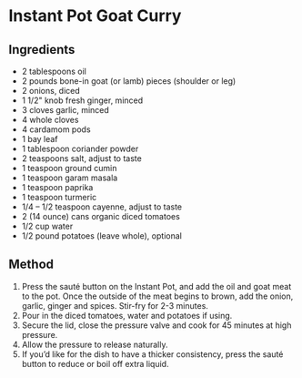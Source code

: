 # Instant Pot Goat Curry

## Ingredients

- 2 tablespoons oil
- 2 pounds bone-in goat (or lamb) pieces (shoulder or leg)
- 2 onions, diced
- 1 1/2" knob fresh ginger, minced
- 3 cloves garlic, minced
- 4 whole cloves
- 4 cardamom pods
- 1 bay leaf
- 1 tablespoon coriander powder
- 2 teaspoons salt, adjust to taste
- 1 teaspoon ground cumin
- 1 teaspoon garam masala
- 1 teaspoon paprika
- 1 teaspoon turmeric
- 1/4 – 1/2 teaspoon cayenne, adjust to taste
- 2 (14 ounce) cans organic diced tomatoes
- 1/2 cup water
- 1/2 pound potatoes (leave whole), optional

## Method

1. Press the sauté button on the Instant Pot, and add the oil and goat meat to the pot. Once the outside of the meat begins to brown, add the onion, garlic, ginger and spices. Stir-fry for 2-3 minutes.
2. Pour in the diced tomatoes, water and potatoes if using.
3. Secure the lid, close the pressure valve and cook for 45 minutes at high pressure.
4. Allow the pressure to release naturally.
5. If you’d like for the dish to have a thicker consistency, press the sauté button to reduce or boil off extra liquid.

